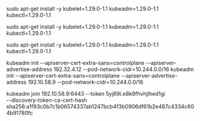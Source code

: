 sudo apt-get install -y kubelet=1.29.0-1.1 kubeadm=1.29.0-1.1 kubectl=1.29.0-1.1

sudo apt-get install -y kubelet=1.29.0-1.1 kubeadm=1.29.0-1.1 kubectl=1.29.0-1.1

sudo apt-get install -y kubelet=1.29.0-1.1 kubeadm=1.29.0-1.1 kubectl=1.29.0-1.1


kubeadm init --apiserver-cert-extra-sans=controlplane --apiserver-advertise-address 192.32.4.12 --pod-network-cidr=10.244.0.0/16
kubeadm init --apiserver-cert-extra-sans=controlplane --apiserver-advertise-address 192.10.58.9 --pod-network-cidr=10.244.0.0/16

kubeadm join 192.10.58.9:6443 --token 5yj69i.e8k9fhvhjlhed1gi \
        --discovery-token-ca-cert-hash sha256:a1f93c0b7c1b06574337ab1247bcb4f3b0906df61b2e487c4334c604b91780fc

